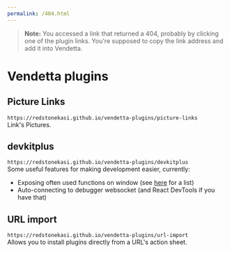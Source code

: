 ```yaml
---
permalink: /404.html
---
```

> **Note:** You accessed a link that returned a 404, probably by clicking one of the plugin links. You're supposed to copy the link address and add it into Vendetta.

# Vendetta plugins

## Picture Links

`https://redstonekasi.github.io/vendetta-plugins/picture-links`  
Link's Pictures.

## devkitplus

`https://redstonekasi.github.io/vendetta-plugins/devkitplus`  
Some useful features for making development easier, currently:

- Exposing often used functions on window (see
  [here](https://github.com/redstonekasi/vendetta-plugins/blob/main/plugins/devkitplus/globals.js)
  for a list)
- Auto-connecting to debugger websocket (and React DevTools if you have that)

## URL import

`https://redstonekasi.github.io/vendetta-plugins/url-import`  
Allows you to install plugins directly from a URL's action sheet.
